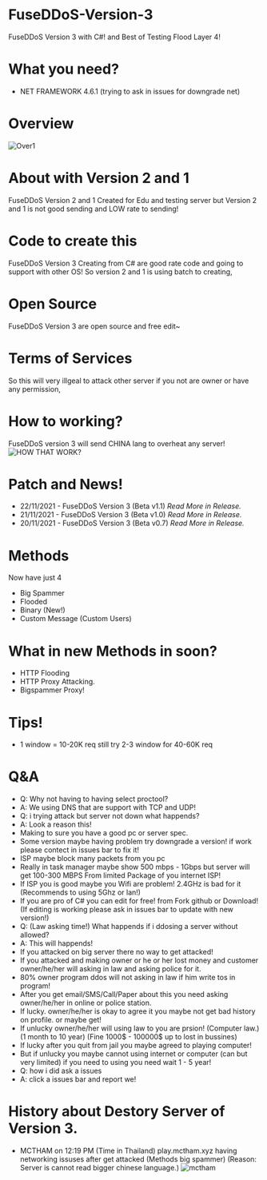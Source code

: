 # FuseDDoS-Version-3
FuseDDoS Version 3 with C#! and Best of Testing Flood Layer 4!
# What you need?
* NET FRAMEWORK 4.6.1 (trying to ask in issues for downgrade net)
# Overview
![Over1](https://raw.githubusercontent.com/PC1266/FuseDDoS-Version3/main/Capture12.PNG)
# About with Version 2 and 1
FuseDDoS Version 2 and 1 Created for Edu and testing server
but Version 2 and 1 is not good sending and LOW rate to sending!
# Code to create this
FuseDDoS Version 3 Creating from C# are good rate code and going to support with other OS!
So version 2 and 1 is using batch to creating,
# Open Source
FuseDDoS Version 3 are open source and free edit~
# Terms of Services
So this will very illgeal to attack other server if you not are owner or have any permission,
# How to working?
FuseDDoS version 3 will send CHINA lang to overheat any server!
![HOW THAT WORK?](https://media.discordapp.net/attachments/879939876181647380/911838523114528858/howwork.png?width=867&height=434)
# Patch and News!
* 22/11/2021 - FuseDDoS Version 3 (Beta v1.1) *Read More in Release.*
* 21/11/2021 - FuseDDoS Version 3 (Beta v1.0) *Read More in Release.*
* 20/11/2021 - FuseDDoS Version 3 (Beta v0.7) *Read More in Release.*
# Methods
Now have just 4
* Big Spammer
* Flooded
* Binary (New!)
* Custom Message (Custom Users)
# What in new Methods in soon?
* HTTP Flooding
* HTTP Proxy Attacking.
* Bigspammer Proxy!
# Tips!
* 1 window = 10-20K req still try 2-3 window for 40-60K req
# Q&A
* Q: Why not having to having select proctool?
* A: We using DNS that are support with TCP and UDP!
* Q: i trying attack but server not down what happends?
* A: Look a reason this!
* Making to sure you have a good pc or server spec.
* Some version maybe having problem try downgrade a version! if work please contect in issues bar to fix it!
* ISP maybe block many packets from you pc
* Really in task manager maybe show 500 mbps - 1Gbps but server will get 100-300 MBPS From limited Package of you internet ISP!
* If ISP you is good maybe you Wifi are problem! 2.4GHz is bad for it (Recommends to using 5Ghz or lan!)
* If you are pro of C# you can edit for free! from Fork github or Download! (If editing is working please ask in issues bar to update with new version!)
* Q: (Law asking time!) What happends if i ddosing a server without allowed?
* A: This will happends!
* If you attacked on big server there no way to get attacked!
* If you attacked and making owner or he or her lost money and customer owner/he/her will asking in law and asking police for it.
* 80% owner program ddos will not asking in law if him write tos in program!
* After you get email/SMS/Call/Paper about this you need asking owner/he/her in online or police station.
* If lucky. owner/he/her is okay to agree it you maybe not get bad history on profile. or maybe get!
* If unlucky owner/he/her will using law to you are prsion! (Computer law.) (1 month to 10 year) (Fine 1000$ - 100000$ up to lost in bussines)
* If lucky after you quit from jail you maybe agreed to playing computer!
* But if unlucky you maybe cannot using internet or computer (can but very limited) if you need to using you need wait 1 - 5 year!
* Q: how i did ask a issues
* A: click a issues bar and report we!
# History about Destory Server of Version 3.
* MCTHAM on 12:19 PM (Time in Thailand) play.mctham.xyz having networking issuses after get attacked (Methods big spammer) (Reason: Server is cannot read bigger chinese language.)
![mctham](https://media.discordapp.net/attachments/827390907502034995/911856265989337098/unknown.png?width=772&height=434)


